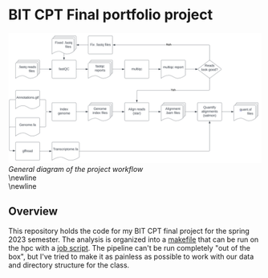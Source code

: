 # BIT CPT Final portfolio project
![workflow image](https://github.com/jhgille2/bit_cpt_2023/blob/main/quantification%20workflow.svg)
*General diagram of the project workflow*  
\newline  
\newline  
## Overview
This repository holds the code for my BIT CPT final project for the spring 2023 semester. The analysis is organized into a [makefile](https://github.com/jhgille2/bit_cpt_2023/blob/main/makefile) that can be run on the hpc with a [job script](https://github.com/jhgille2/bit_cpt_2023/blob/main/job.sh). The pipeline can't be run completely "out of the box", but I've tried to make it as painless as possible to work with our data and directory structure for the class.  

##
